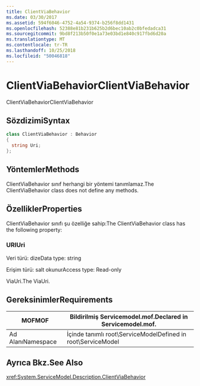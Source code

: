 ```yaml
---
title: ClientViaBehavior
ms.date: 03/30/2017
ms.assetid: 594f6046-4752-4a54-9374-b256f8dd1431
ms.openlocfilehash: 52388e81b231b625b2d6bec10ab2c0bfedadca31
ms.sourcegitcommit: 9bd8f213b50f0e1a73e03bd1e840c917fbd6d20a
ms.translationtype: MT
ms.contentlocale: tr-TR
ms.lasthandoff: 10/25/2018
ms.locfileid: "50046818"
---
```

# <a name="clientviabehavior"></a><span data-ttu-id="a5839-102">ClientViaBehavior</span><span class="sxs-lookup"><span data-stu-id="a5839-102">ClientViaBehavior</span></span>
<span data-ttu-id="a5839-103">ClientViaBehavior</span><span class="sxs-lookup"><span data-stu-id="a5839-103">ClientViaBehavior</span></span>  
  
## <a name="syntax"></a><span data-ttu-id="a5839-104">Sözdizimi</span><span class="sxs-lookup"><span data-stu-id="a5839-104">Syntax</span></span>  
  
```csharp
class ClientViaBehavior : Behavior  
{  
  string Uri;  
};  
```  
  
## <a name="methods"></a><span data-ttu-id="a5839-105">Yöntemler</span><span class="sxs-lookup"><span data-stu-id="a5839-105">Methods</span></span>  
 <span data-ttu-id="a5839-106">ClientViaBehavior sınıf herhangi bir yöntemi tanımlamaz.</span><span class="sxs-lookup"><span data-stu-id="a5839-106">The ClientViaBehavior class does not define any methods.</span></span>  
  
## <a name="properties"></a><span data-ttu-id="a5839-107">Özellikler</span><span class="sxs-lookup"><span data-stu-id="a5839-107">Properties</span></span>  
 <span data-ttu-id="a5839-108">ClientViaBehavior sınıfı şu özelliğe sahip:</span><span class="sxs-lookup"><span data-stu-id="a5839-108">The ClientViaBehavior class has the following property:</span></span>  
  
### <a name="uri"></a><span data-ttu-id="a5839-109">URI</span><span class="sxs-lookup"><span data-stu-id="a5839-109">Uri</span></span>  
 <span data-ttu-id="a5839-110">Veri türü: dize</span><span class="sxs-lookup"><span data-stu-id="a5839-110">Data type: string</span></span>  
  
 <span data-ttu-id="a5839-111">Erişim türü: salt okunur</span><span class="sxs-lookup"><span data-stu-id="a5839-111">Access type: Read-only</span></span>  
  
 <span data-ttu-id="a5839-112">ViaUri.</span><span class="sxs-lookup"><span data-stu-id="a5839-112">The ViaUri.</span></span>  
  
## <a name="requirements"></a><span data-ttu-id="a5839-113">Gereksinimler</span><span class="sxs-lookup"><span data-stu-id="a5839-113">Requirements</span></span>  
  
|<span data-ttu-id="a5839-114">MOF</span><span class="sxs-lookup"><span data-stu-id="a5839-114">MOF</span></span>|<span data-ttu-id="a5839-115">Bildirilmiş Servicemodel.mof.</span><span class="sxs-lookup"><span data-stu-id="a5839-115">Declared in Servicemodel.mof.</span></span>|  
|---------|-----------------------------------|  
|<span data-ttu-id="a5839-116">Ad Alanı</span><span class="sxs-lookup"><span data-stu-id="a5839-116">Namespace</span></span>|<span data-ttu-id="a5839-117">İçinde tanımlı root\ServiceModel</span><span class="sxs-lookup"><span data-stu-id="a5839-117">Defined in root\ServiceModel</span></span>|  
  
## <a name="see-also"></a><span data-ttu-id="a5839-118">Ayrıca Bkz.</span><span class="sxs-lookup"><span data-stu-id="a5839-118">See Also</span></span>  
 <xref:System.ServiceModel.Description.ClientViaBehavior>
